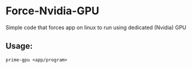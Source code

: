 # Force-Nvidia-GPU
Simple code that forces app on linux to run using dedicated (Nvidia) GPU
## Usage:
`prime-gpu <app/program>`
